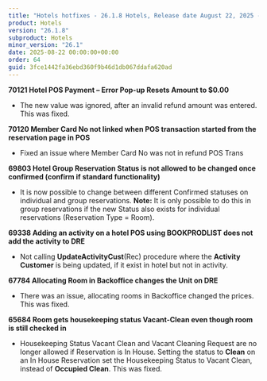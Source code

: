 ```yaml
---
title: "Hotels hotfixes - 26.1.8 Hotels, Release date August 22, 2025 - Hotfixes"
product: Hotels
version: "26.1.8"
subproduct: Hotels
minor_version: "26.1"
date: 2025-08-22 00:00:00+00:00
order: 64
guid: 3fce1442fa36ebd360f9b46d1db067ddafa620ad
---
```


<strong>70121 Hotel POS Payment – Error Pop-up Resets Amount to $0.00</strong>
<ul><li>  The new value was ignored, after an invalid refund amount was entered. This was fixed. </li></ul>
<strong>70120 Member Card No not linked when POS transaction started from the reservation page in POS</strong>
<ul><li>Fixed an issue where Member Card No was not in refund POS Trans</li></ul>
<strong>69803 Hotel Group Reservation Status is not allowed to be changed once confirmed (confirm if standard functionality)</strong>
<ul><li>It is now possible to change between different Confirmed statuses on individual and group reservations. <b>Note:</b> It is only possible to do this in group reservations if the new Status also exists for individual reservations (Reservation Type = Room).</li></ul>
<strong>69338 Adding an activity on a hotel POS using BOOKPRODLIST does not add the activity to DRE</strong>
<ul><li>Not calling <b>UpdateActivityCust</b>(Rec) procedure where the <b>Activity Customer</b> is being updated, if it exist in hotel but not in activity.</li></ul>
<strong>67784 Allocating Room in Backoffice changes the Unit on DRE</strong>
<ul><li>There was an issue, allocating rooms in Backoffice changed the prices. This was fixed.</li></ul>
<strong>65684 Room gets housekeeping status Vacant-Clean even though room is still checked in</strong>
<ul><li>Housekeeping Status Vacant Clean and Vacant Cleaning Request are no longer allowed if Reservation is In House. Setting the status to <b>Clean</b> on an In House Reservation set the Housekeeping Status to Vacant Clean, instead of <b>Occupied Clean</b>. This was fixed.</li></ul>
